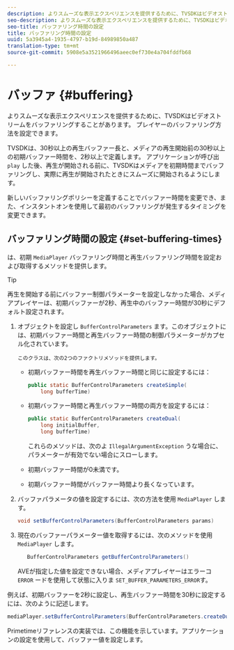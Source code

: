 ```yaml
---
description: よりスムーズな表示エクスペリエンスを提供するために、TVSDKはビデオストリームをバッファリングすることがあります。 プレイヤーのバッファリング方法を設定できます。
seo-description: よりスムーズな表示エクスペリエンスを提供するために、TVSDKはビデオストリームをバッファリングすることがあります。 プレイヤーのバッファリング方法を設定できます。
seo-title: バッファリング時間の設定
title: バッファリング時間の設定
uuid: 5a3945a4-1935-4797-b19d-84989850a487
translation-type: tm+mt
source-git-commit: 5908e5a3521966496aeec0ef730e4a704fddfb68

---
```



# バッファ {#buffering}

よりスムーズな表示エクスペリエンスを提供するために、TVSDKはビデオストリームをバッファリングすることがあります。 プレイヤーのバッファリング方法を設定できます。

TVSDKは、30秒以上の再生バッファー長と、メディアの再生開始前の30秒以上の初期バッファー時間を、2秒以上で定義します。 アプリケーションが呼び出 `play` した後、再生が開始される前に、TVSDKはメディアを初期時間までバッファリングし、実際に再生が開始されたときにスムーズに開始されるようにします。

新しいバッファリングポリシーを定義することでバッファー時間を変更でき、また、インスタントオンを使用して最初のバッファリングが発生するタイミングを変更できます。

## バッファリング時間の設定 {#set-buffering-times}

は、初期 `MediaPlayer` バッファリング時間と再生バッファリング時間を設定および取得するメソッドを提供します。

>[!TIP]
>
>再生を開始する前にバッファー制御パラメーターを設定しなかった場合、メディアプレイヤーは、初期バッファーが2秒、再生中のバッファー時間が30秒にデフォルト設定されます。

1. オブジェクトを設定し `BufferControlParameters` ます。このオブジェクトには、初期バッファー時間と再生バッファー時間の制御パラメーターがカプセル化されています。

       このクラスは、次の2つのファクトリメソッドを提供します。
   
   * 初期バッファー時間を再生バッファー時間と同じに設定するには：

      ```java
      public static BufferControlParameters createSimple( 
          long bufferTime)
      ```

   * 初期バッファー時間と再生バッファー時間の両方を設定するには：

      ```java
      public static BufferControlParameters createDual( 
          long initialBuffer,   
          long bufferTime)
      ```

      これらのメソッドは、次のよ `IllegalArgumentException` うな場合に、パラメーターが有効でない場合にスローします。

   * 初期バッファー時間が0未満です。
   * 初期バッファー時間がバッファー時間より長くなっています。

1. バッファパラメータの値を設定するには、次の方法を使用 `MediaPlayer` します。

   ```java
   void setBufferControlParameters(BufferControlParameters params)
   ```

1. 現在のバッファーパラメーター値を取得するには、次のメソッドを使用 `MediaPlayer` します。

   ```java
      BufferControlParameters getBufferControlParameters()  
   ```

   AVEが指定した値を設定できない場合、メディアプレイヤーはエラーコ `ERROR` ードを使用して状態に入りま `SET_BUFFER_PARAMETERS_ERROR`す。

<!--<a id="example_B5C5004188574D8D8AB8525742767280"></a>-->

例えば、初期バッファーを2秒に設定し、再生バッファー時間を30秒に設定するには、次のように記述します。

```java
mediaPlayer.setBufferControlParameters(BufferControlParameters.createDual(2000, 30000));
```

Primetimeリファレンスの実装では、この機能を示しています。アプリケーションの設定を使用して、バッファー値を設定します。
